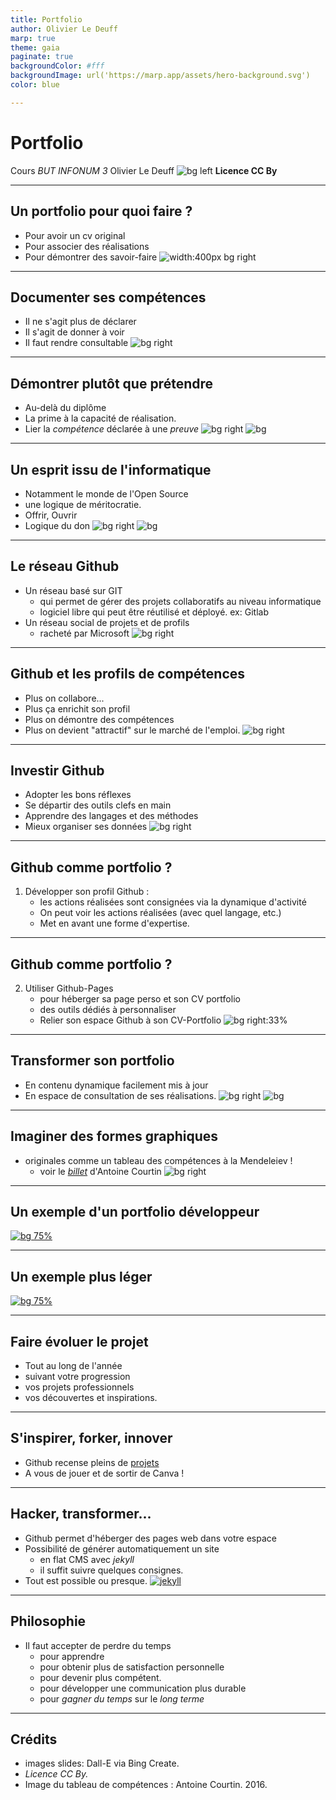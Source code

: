 ```yaml
---
title: Portfolio
author: Olivier Le Deuff
marp: true
theme: gaia
paginate: true
backgroundColor: #fff
backgroundImage: url('https://marp.app/assets/hero-background.svg')
color: blue

---
```

# Portfolio
Cours *BUT INFONUM 3*
Olivier Le Deuff
![bg left](./portol.jpg)
**Licence CC By**


---
## Un portfolio pour quoi faire ?
- Pour avoir un cv original
- Pour associer des réalisations
- Pour démontrer des savoir-faire
![width:400px bg right](./portfol2.jpg) <!-- Setting width to 200px -->
----
## Documenter ses compétences
- Il ne s'agit plus de déclarer
- Il s'agit de donner à voir
- Il faut rendre consultable
![bg right](./demo.jpg)
---
## Démontrer plutôt que prétendre
- Au-delà du diplôme
- La prime à la capacité de réalisation.
- Lier la *compétence* déclarée à une *preuve*
![bg right](./student6.jpg)
![bg](./student7.jpg)
---

## Un esprit issu de l'informatique
- Notamment le monde de l'Open Source
- une logique de méritocratie.
- Offrir, Ouvrir
- Logique du don
![bg right](./student1.jpg)
![bg](./student10.jpg)
---
## Le réseau Github
- Un réseau basé sur GIT
    - qui permet de gérer des projets collaboratifs au niveau informatique
    - logiciel libre qui peut être réutilisé et déployé.
        ex: Gitlab
- Un réseau social de projets et de profils
    - racheté par Microsoft
![bg right](./student9.jpg)

---
## Github et les profils de compétences
- Plus on collabore...
- Plus ça enrichit son profil
- Plus on démontre des compétences
- Plus on devient "attractif" sur le marché de l'emploi.
![bg right](./student8.jpg)
---
## Investir Github
- Adopter les bons réflexes
- Se départir des outils clefs en main
- Apprendre des langages et des méthodes
- Mieux organiser ses données
![bg right](./github.png)  
---
## Github comme portfolio ?
1. Développer son profil Github :
    - les actions réalisées sont consignées via la dynamique d'activité
    - On peut voir les actions réalisées (avec quel langage, etc.)
    - Met en avant une forme d'expertise.
  
---
## Github comme portfolio ?
2. Utiliser Github-Pages
    - pour héberger sa page perso et son CV portfolio
    - des outils dédiés à personnaliser
    - Relier son espace Github à son CV-Portfolio
![bg right:33% ](./schema.jpg)

---
## Transformer son portfolio
- En contenu dynamique facilement mis à jour
- En espace de consultation de ses réalisations.
![bg right](./studrun3.jpg)
![bg](./studrun2.jpg)
---
## Imaginer des formes graphiques
- originales comme un tableau des compétences 
    à la Mendeleiev !
    * voir le [*billet*](https://medium.com/@seeksanusername/tableau-périodique-des-outils-ressources-pour-les-humanités-numériques-43da3f5ff9ff) d'Antoine Courtin
    ![bg right](./matrice.webp)

---
## Un exemple d'un portfolio développeur
[![bg 75%](./portfolio1.JPG)](https://developerfolio.js.org)

---
## Un exemple plus léger
[![bg 75%](./portfolio2.JPG)](https://sproogen.github.io/modern-resume-theme/)

---
## Faire évoluer le projet 
- Tout au long de l'année
 - suivant votre progression
 - vos projets professionnels
 - vos découvertes et inspirations. 

---
## S'inspirer, forker, innover
- Github recense pleins de [projets](https://github.com/topics/portfolio-template)
- A vous de jouer et de sortir de Canva !

---
## Hacker, transformer...
- Github permet d'héberger des pages web dans votre espace
- Possibilité de générer automatiquement un site
    - en flat CMS avec *jekyll*
    - il suffit suivre quelques consignes.
- Tout est possible ou presque.
[![jekyll](./jekyll.png)](https://jekyllrb.com)
--- 
## Philosophie
- Il faut accepter de perdre du temps 
    - pour apprendre
    - pour obtenir plus de satisfaction personnelle
    - pour devenir plus compétent.
    - pour développer une communication plus durable
    - pour *gagner du temps* sur le *long terme*
---
## Crédits
- images slides: Dall-E via Bing Create.
- *Licence CC By.*
- Image du tableau de compétences : Antoine Courtin. 2016.